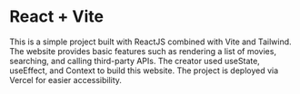 # React + Vite

This is a simple project built with ReactJS combined with Vite and Tailwind.
The website provides basic features such as rendering a list of movies, searching, and calling third-party APIs. The creator used useState, useEffect, and Context to build this website.
The project is deployed via Vercel for easier accessibility.
